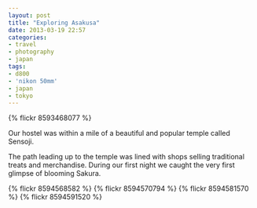 ```yaml
---
layout: post
title: "Exploring Asakusa"
date: 2013-03-19 22:57
categories: 
- travel
- photography
- japan
tags:
- d800
- 'nikon 50mm'
- japan
- tokyo
---
```

{% flickr 8593468077 %}

Our hostel was within a mile of a beautiful and popular temple called Sensoji.

The path leading up to the temple was lined with shops selling
traditional treats and merchandise. During our first night we caught the
very first glimpse of blooming Sakura.


{% flickr 8594568582 %}
{% flickr 8594570794 %}
{% flickr 8594581570 %}
{% flickr 8594591520 %}
